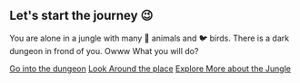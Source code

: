 ## Let's start the journey 😉

You are alone in a jungle with many 🐯 animals and 🐦 birds.
There is a dark dungeon in frond of you. Owww
What you will do?

[Go into the dungeon](../../0/0.md)
[Look Around the place](../../0/0.1.md)
[Explore More about the Jungle](../../0/0.2.md)
